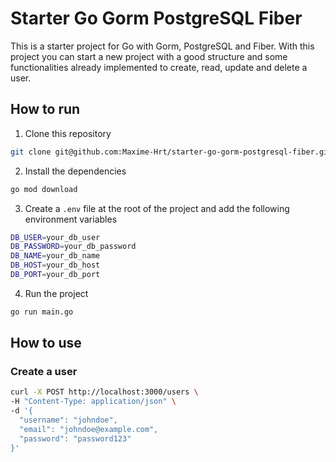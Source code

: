 # Starter Go Gorm PostgreSQL Fiber

This is a starter project for Go with Gorm, PostgreSQL and Fiber. With this project you can start a new project with a good structure and some functionalities already implemented to create, read, update and delete a user.

## How to run

1. Clone this repository

```bash
git clone git@github.com:Maxime-Hrt/starter-go-gorm-postgresql-fiber.git
```

2. Install the dependencies

```bash
go mod download
```

3. Create a `.env` file at the root of the project and add the following environment variables

```bash
DB_USER=your_db_user
DB_PASSWORD=your_db_password
DB_NAME=your_db_name
DB_HOST=your_db_host
DB_PORT=your_db_port
```

4. Run the project

```bash
go run main.go
```

## How to use

### Create a user

```bash
curl -X POST http://localhost:3000/users \
-H "Content-Type: application/json" \
-d '{
  "username": "johndoe",
  "email": "johndoe@example.com",
  "password": "password123"
}'
```